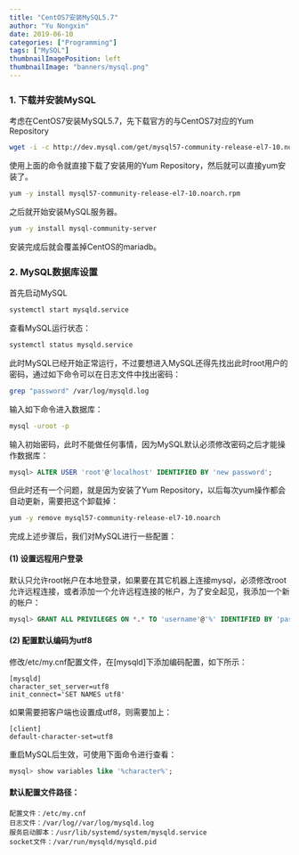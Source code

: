 ```yaml
---
title: "CentOS7安装MySQL5.7"
author: "Yu Nongxin"
date: 2019-06-10
categories: ["Programming"]
tags: ["MySQL"]
thumbnailImagePosition: left
thumbnailImage: "banners/mysql.png"
---
```

<!--more-->
### 1. 下载并安装MySQL
考虑在CentOS7安装MySQL5.7，先下载官方的与CentOS7对应的Yum Repository
```bash
wget -i -c http://dev.mysql.com/get/mysql57-community-release-el7-10.noarch.rpm
```
使用上面的命令就直接下载了安装用的Yum Repository，然后就可以直接yum安装了。
```bash
yum -y install mysql57-community-release-el7-10.noarch.rpm
```
之后就开始安装MySQL服务器。
```bash
yum -y install mysql-community-server
```
安装完成后就会覆盖掉CentOS的mariadb。

### 2. MySQL数据库设置
首先启动MySQL
```bash
systemctl start mysqld.service
```
查看MySQL运行状态：
```bash
systemctl status mysqld.service
```
此时MySQL已经开始正常运行，不过要想进入MySQL还得先找出此时root用户的密码，通过如下命令可以在日志文件中找出密码：
```bash
grep "password" /var/log/mysqld.log
```
输入如下命令进入数据库：
```bash
mysql -uroot -p
```
输入初始密码，此时不能做任何事情，因为MySQL默认必须修改密码之后才能操作数据库：
```sql
mysql> ALTER USER 'root'@'localhost' IDENTIFIED BY 'new password';
```
但此时还有一个问题，就是因为安装了Yum Repository，以后每次yum操作都会自动更新，需要把这个卸载掉：
```bash
yum -y remove mysql57-community-release-el7-10.noarch
```
完成上述步骤后，我们对MySQL进行一些配置：
#### (1) 设置远程用户登录
默认只允许root帐户在本地登录，如果要在其它机器上连接mysql，必须修改root允许远程连接，或者添加一个允许远程连接的帐户，为了安全起见，我添加一个新的帐户：
```sql
mysql> GRANT ALL PRIVILEGES ON *.* TO 'username'@'%' IDENTIFIED BY 'password' WITH GRANT OPTION;
```
#### (2) 配置默认编码为utf8
修改/etc/my.cnf配置文件，在[mysqld]下添加编码配置，如下所示：
```
[mysqld]
character_set_server=utf8
init_connect='SET NAMES utf8'
```
如果需要把客户端也设置成utf8，则需要加上：
```
[client]
default-character-set=utf8
```
重启MySQL后生效，可使用下面命令进行查看：
```sql
mysql> show variables like '%character%';
```

#### 默认配置文件路径：
``` 
配置文件：/etc/my.cnf 
日志文件：/var/log//var/log/mysqld.log 
服务启动脚本：/usr/lib/systemd/system/mysqld.service 
socket文件：/var/run/mysqld/mysqld.pid
```